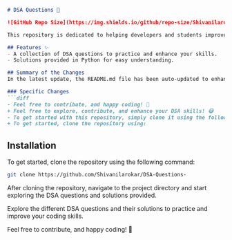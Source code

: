 ```markdown
# DSA Questions 🚀

![GitHub Repo Size](https://img.shields.io/github/repo-size/Shivanilarokar/DSA-Questions-) ![Contributors](https://img.shields.io/github/contributors/Shivanilarokar/DSA-Questions-) ![Issues](https://img.shields.io/github/issues/Shivanilarokar/DSA-Questions-)

This repository is dedicated to helping developers and students improve their skills in Data Structures and Algorithms (DSA) through a collection of curated questions and solutions.

## Features ✨
- A collection of DSA questions to practice and enhance your skills.
- Solutions provided in Python for easy understanding.

## Summary of the Changes
In the latest update, the README.md file has been auto-updated to enhance clarity and engagement. Key changes include:

### Specific Changes
```diff
- Feel free to contribute, and happy coding! 🎉
+ Feel free to explore, contribute, and enhance your DSA skills! 😃
- To get started with this repository, simply clone it using the following command:
+ To get started, clone the repository using:
```

## Installation
To get started, clone the repository using the following command:

```bash
git clone https://github.com/Shivanilarokar/DSA-Questions-
```

After cloning the repository, navigate to the project directory and start exploring the DSA questions and solutions provided.

Explore the different DSA questions and their solutions to practice and improve your coding skills.

Feel free to contribute, and happy coding! 🎉
```